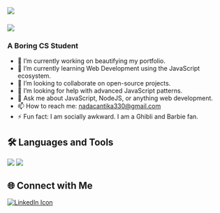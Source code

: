 <img align="left" src="https://visitor-badge.laobi.icu/badge?page_id=acaxoxo.acaxoxo" />

<h1 align="left">
    <img src="https://readme-typing-svg.herokuapp.com/?font=Righteous&size=35&center=true&vCenter=true&width=500&height=70&duration=4000&lines=Hi+There!+👋;+I'm+acaxoxo!;" />
</h1>
<h3 align="left">A Boring CS Student</h3>

- 🔭 I’m currently working on beautifying my portfolio.
- 🌱 I’m currently learning Web Development using the JavaScript ecosystem.
- 👯 I’m looking to collaborate on open-source projects.
- 🤔 I’m looking for help with advanced JavaScript patterns.
- 💬 Ask me about JavaScript, NodeJS, or anything web development.
- 📫 How to reach me: nadacantika330@gmail.com
- ⚡ Fun fact: I am socially awkward. I am a Ghibli and Barbie fan.

## 🛠️ Languages and Tools
<div align="left">
    <img src="https://skillicons.dev/icons?i=bootstrap,html,css,vscode,github,tailwind,git" />
    <img src="https://skillicons.dev/icons?i=nodejs,javascript,express" />
</div>

## 🌐 Connect with Me
<a href="https://www.linkedin.com/in/nada-asmarani-cantika-dewi-262701308/">
  <img src="https://skillicons.dev/icons?i=linkedin" alt="LinkedIn Icon" />
</a>

